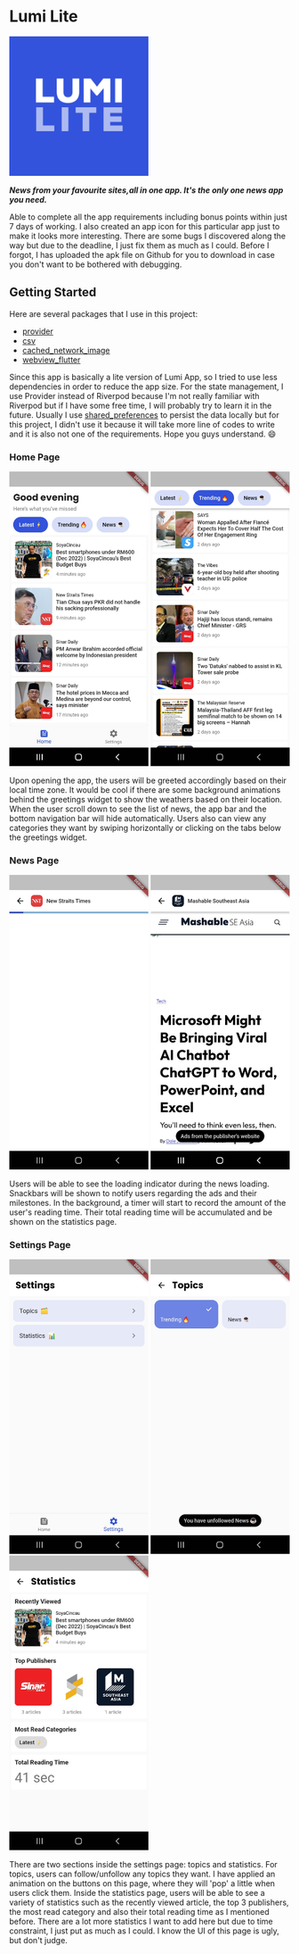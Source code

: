 # Lumi Lite

<img src="assets/icon.png" width="250">

**_News from your favourite sites,all in one app. It's the only one news app you need._**

Able to complete all the app requirements including bonus points within just 7 days of working. I also created an app icon for this particular app just to make it looks more interesting. There are some bugs I discovered along the way but due to the deadline, I just fix them as much as I could. Before I forgot, I has uploaded the apk file on Github for you to download in case you don't want to be bothered with debugging.

## Getting Started

Here are several packages that I use in this project:

- [provider](https://pub.dev/packages/provider)
- [csv](https://pub.dev/packages/csv)
- [cached_network_image](https://pub.dev/cached_network_image)
- [webview_flutter](https://pub.dev/packages/webview_flutter)

Since this app is basically a lite version of Lumi App, so I tried to use less dependencies in order to reduce the app size. For the state management, I use Provider instead of Riverpod because I'm not really familiar with Riverpod but if I have some free time, I will probably try to learn it in the future. Usually I use [shared_preferences](https://pub.dev/packages/shared_preferences) to persist the data locally but for this project, I didn't use it because it will take more line of codes to write and it is also not one of the requirements. Hope you guys understand. :smile:

### Home Page

<img src="assets/screenshots/home_page_1.jpg" width="250"> <img src="assets/screenshots/home_page_2.jpg" width="250">

Upon opening the app, the users will be greeted accordingly based on their local time zone. It would be cool if there are some background animations behind the greetings widget to show the weathers based on their location. When the user scroll down to see the list of news, the app bar and the bottom navigation bar will hide automatically. Users also can view any categories they want by swiping horizontally or clicking on the tabs below the greetings widget.

### News Page

<img src="assets/screenshots/news_page_1.jpg" width="250"> <img src="assets/screenshots/news_page_2.jpg" width="250">

Users will be able to see the loading indicator during the news loading. Snackbars will be shown to notify users regarding the ads and their milestones. In the background, a timer will start to record the amount of the user's reading time. Their total reading time will be accumulated and be shown on the statistics page.

### Settings Page

<img src="assets/screenshots/settings_page_1.jpg" width="250"> <img src="assets/screenshots/settings_page_2.jpg" width="250"> <img src="assets/screenshots/settings_page_3.jpg" width="250">

There are two sections inside the settings page: topics and statistics. For topics, users can follow/unfollow any topics they want. I have applied an animation on the buttons on this page, where they will 'pop' a little when users click them. Inside the statistics page, users will be able to see a variety of statistics such as the recently viewed article, the top 3 publishers, the most read category and also their total reading time as I mentioned before. There are a lot more statistics I want to add here but due to time constraint, I just put as much as I could. I know the UI of this page is ugly, but don't judge.